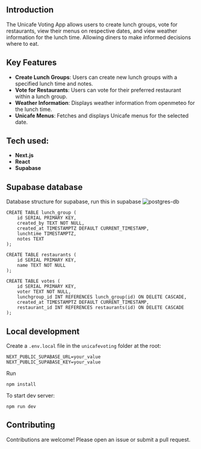 ## Introduction

The Unicafe Voting App allows users to create lunch groups, vote for restaurants, view their menus on respective dates, and view weather information for the lunch time.
Allowing diners to make informed decisions where to eat.

## Key Features

- **Create Lunch Groups**: Users can create new lunch groups with a specified lunch time and notes.
- **Vote for Restaurants**: Users can vote for their preferred restaurant within a lunch group.
- **Weather Information**: Displays weather information from openmeteo for the lunch time.
- **Unicafe Menus**: Fetches and displays Unicafe menus for the selected date.

## Tech used:

- **Next.js**
- **React**
- **Supabase**

## Supabase database

Database structure for supabase, run this in supabase
![postgres-db](https://github.com/user-attachments/assets/be35b4f8-e8ec-4bc5-b4f4-5eeb03c1f690)

```plaintext
CREATE TABLE lunch_group (
    id SERIAL PRIMARY KEY,
    created_by TEXT NOT NULL,
    created_at TIMESTAMPTZ DEFAULT CURRENT_TIMESTAMP,
    lunchtime TIMESTAMPTZ,
    notes TEXT
);

CREATE TABLE restaurants (
    id SERIAL PRIMARY KEY,
    name TEXT NOT NULL
);

CREATE TABLE votes (
    id SERIAL PRIMARY KEY,
    voter TEXT NOT NULL,
    lunchgroup_id INT REFERENCES lunch_group(id) ON DELETE CASCADE,
    created_at TIMESTAMPTZ DEFAULT CURRENT_TIMESTAMP,
    restaurant_id INT REFERENCES restaurants(id) ON DELETE CASCADE
);

```

## Local development

Create a `.env.local` file in the `unicafevoting` folder at the root:

```plaintext
NEXT_PUBLIC_SUPABASE_URL=your_value
NEXT_PUBLIC_SUPABASE_KEY=your_value
```

Run

```
npm install
```

To start dev server:

```
npm run dev
```

## Contributing

Contributions are welcome! Please open an issue or submit a pull request.
